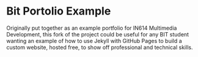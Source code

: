 # Bit Portolio Example

Originally put together as an example portfolio for IN614 Multimedia Development, this fork of the project could be useful for any BIT student wanting an example of how to use Jekyll with GitHub Pages to build a custom website, hosted free, to show off professional and technical skills.
